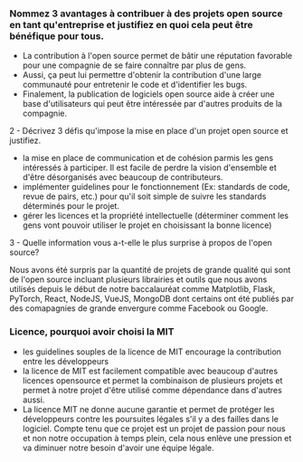###  Nommez 3 avantages à contribuer à des projets open source en tant qu'entreprise et justifiez en quoi cela peut être bénéfique pour tous.

- La contribution à l'open source permet de bâtir une réputation favorable pour une compagnie de se faire connaître par plus de gens.
- Aussi, ça peut lui permettre d'obtenir la contribution d'une large communauté pour entretenir le code et d'identifier les bugs.  
- Finalement, la publication de logiciels open source aide à créer une base d'utilisateurs qui peut être intéressée
par d'autres produits de la compagnie.


2 - Décrivez 3 défis qu'impose la mise en place d'un projet open source et justifiez.

- la mise en place de communication et de cohésion parmis les gens intéressés à participer. Il est facile 
de perdre la vision d'ensemble et d'être désorganisés avec beaucoup de contributeurs.
- implémenter guidelines pour le fonctionnement (Ex: standards de code, revue de pairs, etc.) pour qu'il soit
simple de suivre les standards déterminés pour le projet. 
- gérer les licences et la propriété intellectuelle (déterminer comment les gens vont pouvoir utiliser le projet en choisissant la bonne licence)

3 - Quelle information vous a-t-elle le plus surprise à propos de l'open source?

Nous avons été surpris par la quantité de projets de grande qualité qui sont de l'open source
incluant plusieurs librairies et outils que nous avons utilisés depuis le début de notre baccalauréat comme
Matplotlib, Flask, PyTorch, React, NodeJS, VueJS, MongoDB dont certains ont été publiés par des comapagnies
de grande envergure comme Facebook ou Google.

### Licence, pourquoi avoir choisi la MIT
- les guidelines souples de la licence de MIT encourage la contribution entre les développeurs
- la licence de MIT est facilement compatible avec beaucoup d'autres licences opensource et permet la combinaison de plusieurs
projets et permet à notre projet d'être utilisé comme dépendance dans d'autres aussi.
- La licence MIT ne donne aucune garantie et permet de protéger les développeurs contre les poursuites légales 
s'il y a des failles dans le logiciel. Compte tenu que ce projet est un projet de passion pour nous et non notre 
occupation à temps plein, cela nous enlève une pression et va diminuer notre besoin d'avoir une équipe légale. 
